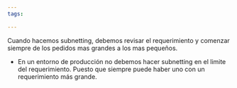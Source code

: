 ```yaml
---
tags:
  
---
```


Cuando hacemos subnetting, debemos revisar el requerimiento y comenzar siempre de los pedidos mas grandes a los mas pequeños.
- En un entorno de producción no debemos hacer subnetting en el limite del requerimiento. Puesto que siempre puede haber uno con un requerimiento más grande. 

 